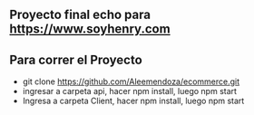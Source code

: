 
## Proyecto final echo para https://www.soyhenry.com

## Para correr el Proyecto

- git clone https://github.com/Aleemendoza/ecommerce.git
- ingresar a carpeta api, hacer npm install, luego npm start
- Ingresa a carpeta Client, hacer npm install, luego npm start
